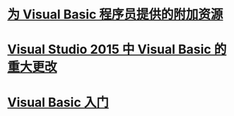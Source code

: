 # [为 Visual Basic 程序员提供的附加资源](additional-resources.md)
# [Visual Studio 2015 中 Visual Basic 的重大更改](breaking-changes-in-visual-studio-2015.md)
# [Visual Basic 入门](index.md)
